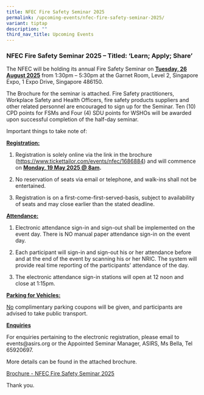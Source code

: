 ```yaml
---
title: NFEC Fire Safety Seminar 2025
permalink: /upcoming-events/nfec-fire-safety-seminar-2025/
variant: tiptap
description: ""
third_nav_title: Upcoming Events
---
```

<h3>NFEC Fire Safety Seminar 2025 – Titled: ‘Learn; Apply; Share’</h3>
<p>The NFEC will be holding its annual Fire Safety Seminar on <strong><u>Tuesday, 26 August 2025</u></strong> from
1:30pm – 5:30pm at the Garnet Room, Level 2, Singapore Expo, 1 Expo Drive,
Singapore 486150.</p>
<p>The Brochure for the seminar is attached. Fire Safety practitioners, Workplace
Safety and Health Officers, fire safety products suppliers and other related
personnel are encouraged to sign up for the&nbsp;Seminar. Ten (10) CPD
points for FSMs and Four (4) SDU points for WSHOs will be awarded upon
successful completion of the half-day seminar.</p>
<p>Important things to take note of:</p>
<p><strong><u>Registration:</u></strong>
</p>
<ol data-tight="true" class="tight">
<li>
<p>Registration is solely online via the link in the brochure (<a href="https://www.tickettailor.com/events/nfec/1686884" rel="noopener noreferrer nofollow" target="_blank">https://www.tickettailor.com/events/nfec/1686884</a>)
and will commence on <strong><u>Monday, 19 May 2025 @ 8am</u>.</strong>
</p>
</li>
<li>
<p>No reservation of seats via email or telephone, and walk-ins shall not
be entertained.</p>
</li>
<li>
<p>Registration is on a first-come-first-served-basis, subject to availability
of seats and may close earlier than the stated deadline.</p>
</li>
</ol>
<p><strong><u>Attendance:</u></strong>
</p>
<ol data-tight="true" class="tight">
<li>
<p>Electronic attendance sign-in and sign-out shall be implemented on the
event day. There is NO manual paper attendance sign-in on the event day.</p>
</li>
<li>
<p>Each participant will sign-in and sign-out his or her attendance before
and at the end of the event by scanning his or her NRIC. The system will
provide real time reporting of the participants' attendance of the day.</p>
</li>
<li>
<p>The electronic attendance sign-in stations will open at 12 noon and close
at 1:15pm.</p>
</li>
</ol>
<p><strong><u>Parking for Vehicles:</u></strong>
</p>
<p><u>No</u> complimentary parking coupons will be given, and participants
are advised to take public transport.</p>
<p><strong><u>Enquiries</u></strong>
</p>
<p>For enquiries pertaining to the electronic registration, please email
to <a rel="noopener noreferrer nofollow" target="_blank">events@asirs.org</a> or
the Appointed Seminar Manager, ASIRS, Ms Bella, Tel 65920697.</p>
<p>More details can be found in the attached brochure.</p>
<p><a href="/files/Brochure___NFEC_Fire_Saftey_Seminar_2025.pdf" rel="noopener nofollow" target="_blank">Brochure - NFEC Fire Safety Seminar 2025</a>
</p>
<p>Thank you.</p>
<p>&nbsp;</p>
